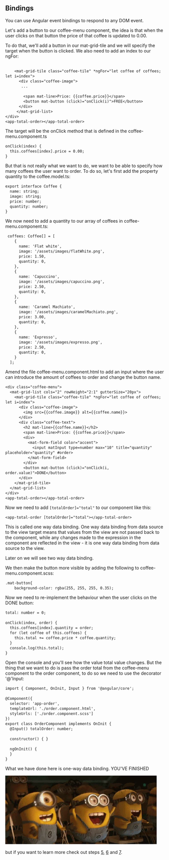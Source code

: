 ## Bindings

You can use Angular event bindings to respond to any DOM event.

Let's add a button to our coffee-menu component, the idea is that when the user clicks on that button the price of that coffee is updated to 0.00.

To do that, we'll add a button in our mat-grid-tile and we will specify the target when the button is clicked. We also need to add an index to our ngFor:

```

    <mat-grid-tile class="coffee-tile" *ngFor="let coffee of coffees; let i=index">
      <div class="coffee-image">
       ...
       
        <span mat-line>Price: {{coffee.price}}</span>
        <button mat-button (click)="onClick(i)">FREE</button>
      </div>
     </mat-grid-list>
</div>
<app-total-order></app-total-order>
```

The target will be the onClick method that is defined in the coffee-menu.component.ts

```
onClick(index) {
  this.coffees[index].price = 0.00;
}
```

But that is not really what we want to do, we want to be able to specify how many coffees the user want to order.
To do so, let's first add the property quantity to the coffee.model.ts:

```
export interface Coffee {
  name: string;
  image: string;
  price: number;
  quantity: number;
}
```
We now need to add a quantity to our array of coffees in coffee-menu.component.ts:

```
 coffees: Coffee[] = [
    {
      name: 'Flat white',
      image: '/assets/images/flatWhite.png',
      price: 1.50,
      quantity: 0,
    },
    {
      name: 'Capuccino',
      image: '/assets/images/capuccino.png',
      price: 2.50,
      quantity: 0,
    },
    {
      name: 'Caramel Machiato',
      image: '/assets/images/caramelMachiato.png',
      price: 3.00,
      quantity: 0,
    },
    {
      name: 'Expresso',
      image: '/assets/images/expresso.png',
      price: 2.50,
      quantity: 0,
    }
  ];
```


Amend the file coffee-menu.component.html to add an input where the user can introduce the amount of coffees to order and change the button name.

```
<div class="coffee-menu">
  <mat-grid-list cols="2" rowHeight="2:1" gutterSize="20px">
    <mat-grid-tile class="coffee-tile" *ngFor="let coffee of coffees; let i=index">
      <div class="coffee-image">
        <img src={{coffee.image}} alt={{coffee.name}}>
      </div>
      <div class="coffee-text">
        <h2 mat-line>{{coffee.name}}</h2>
        <span mat-line>Price: {{coffee.price}}</span>
        <div>
          <mat-form-field color="accent">
            <input matInput type=number max="10" title="quantity" placeholder="quantity" #order>
          </mat-form-field>
        </div>
        <button mat-button (click)="onClick(i, order.value)">DONE</button>
      </div>
    </mat-grid-tile>
  </mat-grid-list>
</div>
<app-total-order></app-total-order>
```

Now we need to add `[totalOrder]="total"` to our <app-total-order> component like this:

```
<app-total-order [totalOrder]="total"></app-total-order>
```
This is called one way data binding. One way data binding from data source to the view target means that values from the view are not passed back to the component, while any changes made to the expression in the component are reflected in the view - it is one way data binding from data source to the view.

Later on we will see two way data binding.

We then make the button more visible by adding the following to coffee-menu.component.scss:
```
.mat-button{
    background-color: rgba(255, 255, 255, 0.35);
```

Now we need to re-implement the behaviour when the user clicks on the DONE button:

```
total: number = 0;

onClick(index, order) {
  this.coffees[index].quantity = order;
  for (let coffee of this.coffees) {
    this.total += coffee.price * coffee.quantity;
  }
  console.log(this.total);
}
```

Open the console and you'll see how the value total value changes.
But the thing that we want to do is pass the order total from the coffee-menu component to the order component, to do so we need to use the decorator '@'Input:

```
import { Component, OnInit, Input } from '@angular/core';

@Component({
  selector: 'app-order',
  templateUrl: './order.component.html',
  styleUrls: ['./order.component.scss']
})
export class OrderComponent implements OnInit {
  @Input() totalOrder: number;

  constructor() { }

  ngOnInit() {
  }
}
```
What we have done here is one-way data binding. 
YOU'VE FINISHED

<img src="https://github.com/anacidre/AngularWorkshop/blob/master/assets/minions.gif">

but if you want to learn more check out steps <a href="https://github.com/anacidre/AngularWorkshop/blob/master/Step%205%20%5BOptional%5D:%20ngClass.md">5</a>, <a href="https://github.com/anacidre/AngularWorkshop/blob/master/Step%206%20%5BOptional%5D:%20Pipes.md">6</a> and <a href="https://github.com/anacidre/AngularWorkshop/blob/master/Step%207%20%5BOptional%5D:%20Services.md">7</a>.

